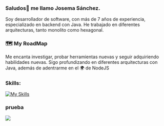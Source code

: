 ### Saludos👋 me llamo Josema Sánchez. 
Soy desarrollador de software, con más de 7 años de experiencia, especializado en backend con Java.
He trabajado en diferentes arquitecturas, tanto monolito como hexagonal.

### 🗺️ My RoadMap
Me encanta investigar, probar herramientas nuevas y seguir adquiriendo habilidades nuevas.
Sigo profundizando en diferentes arquitecturas con Java, además de adentrarme en el 🌍 de NodeJS

### Skills:
[![My Skills](https://skillicons.dev/icons?i=java,kotlin,nodejs,figma&theme=light)](https://skillicons.dev)

### prueba
<p>
    <img src="https://skillicons.dev/icons?i=java,kotlin,nodejs,express" />
</p>
